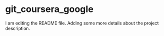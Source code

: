 # git_coursera_google

I am editing the README file. Adding some more details about the project description.

